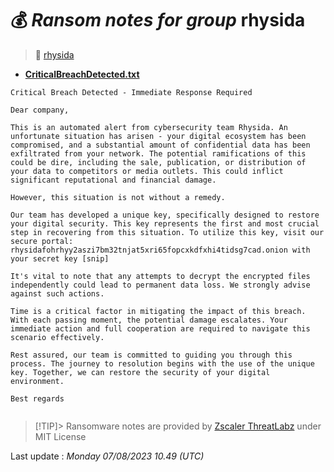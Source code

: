 # 💰 _Ransom notes for group_ rhysida
> 🔗 [rhysida](group/rhysida)
* **[CriticalBreachDetected.txt](https://ransomware.live/ransomware_notes/rhysida/CriticalBreachDetected.txt)**

```
Critical Breach Detected - Immediate Response Required

Dear company,

This is an automated alert from cybersecurity team Rhysida. An unfortunate situation has arisen - your digital ecosystem has been compromised, and a substantial amount of confidential data has been exfiltrated from your network. The potential ramifications of this could be dire, including the sale, publication, or distribution of your data to competitors or media outlets. This could inflict significant reputational and financial damage.

However, this situation is not without a remedy.

Our team has developed a unique key, specifically designed to restore your digital security. This key represents the first and most crucial step in recovering from this situation. To utilize this key, visit our secure portal: rhysidafohrhyy2aszi7bm32tnjat5xri65fopcxkdfxhi4tidsg7cad.onion with your secret key [snip]

It's vital to note that any attempts to decrypt the encrypted files independently could lead to permanent data loss. We strongly advise against such actions.

Time is a critical factor in mitigating the impact of this breach. With each passing moment, the potential damage escalates. Your immediate action and full cooperation are required to navigate this scenario effectively.

Rest assured, our team is committed to guiding you through this process. The journey to resolution begins with the use of the unique key. Together, we can restore the security of your digital environment.

Best regards


```


> [!TIP]> Ransomware notes are provided by [Zscaler ThreatLabz](https://github.com/threatlabz/ransomware_notes) under MIT License
> 




Last update : _Monday 07/08/2023 10.49 (UTC)_

